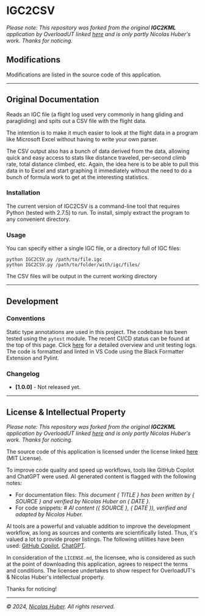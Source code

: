 # IGC2CSV

_Please note: This repository was forked from the original **IGC2KML** application by OverloadUT linked [here](https://github.com/OverloadUT/IGC2CSV) and is only partly Nicolas Huber's work. Thanks for noticing._

## Modifications

Modifications are listed in the source code of this application.

---

## Original Documentation

Reads an IGC file (a flight log used very commonly in hang gliding and paragliding) and spits out a CSV file with the flight data.

The intention is to make it much easier to look at the flight data in a program like Microsoft Excel without having to write your own parser.

The CSV output also has a bunch of data derived from the data, allowing quick and easy access to stats like distance traveled, per-second climb rate, total distance climbed, etc. Again, the idea here is to be able to pull this data in to Excel and start graphing it immediately without the need to do a bunch of formula work to get at the interesting statistics.

### Installation
The current version of IGC2CSV is a command-line tool that requires Python (tested with 2.7.5) to run. To install, simply extract the program to any convenient directory.

### Usage
You can specify either a single IGC file, or a directory full of IGC files:

    python IGC2CSV.py /path/to/file.igc
    python IGC2CSV.py /path/to/folder/with/igc/files/

The CSV files will be output in the current working directory

---

## Development

### Conventions

Static type annotations are used in this project. The codebase has been tested using the `pytest` module. The recent CI/CD status can be found at the top of this page. Click [here](https://github.com/nicolashuberIT/IGC2CSV/actions) for a detailed overview and unit testing logs. The code is formatted and linted in VS Code using the Black Formatter Extension and Pylint.

### Changelog

- **[1.0.0]** - Not released yet.

---

## License & Intellectual Property

_Please note: This repository was forked from the original **IGC2KML** application by OverloadUT linked [here](https://github.com/OverloadUT/IGC2CSV) and is only partly Nicolas Huber's work. Thanks for noticing._

The source code of this application is licensed under the license linked [here](LICENSE.md) (MIT License).

To improve code quality and speed up workflows, tools like GitHub Copilot and ChatGPT were used. AI generated content is flagged with the following notes: 

- For documentation files: _This document { TITLE } has been written by { SOURCE } and verified by Nicolas Huber on { DATE }._
- For code snippets: _# AI content ({ SOURCE }, { DATE }), verified and adapted by Nicolas Huber._

AI tools are a powerful and valuable addition to improve the development workflow, as long as sources and contents are scientifically listed. Thus, it's valued a lot to provide proper listings. The following utilities have been used: [GitHub Copilot](https://github.com/features/copilot), [ChatGPT](https://chat.openai.com/).

In consideration of the `LICENSE.md`, the licensee, who is considered as such at the point of downloading this application, agrees to respect the terms and conditions. The licensee undertakes to show respect for OverloadUT's & Nicolas Huber's intellectual property.

Thanks for noticing! 

---

_© 2024, [Nicolas Huber](https://nicolas-huber.ch). All rights reserved._
